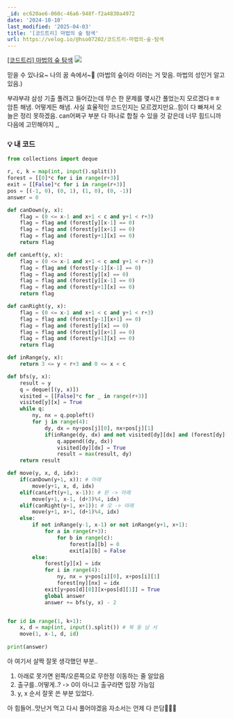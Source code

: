 ```yaml
---
_id: ec620ae6-060c-46a6-948f-f2a4830a4972
date: '2024-10-10'
last_modified: '2025-04-03'
title: '[코드트리] 마법의 숲 탐색'
url: https://velog.io/@hso07202/코드트리-마법의-숲-탐색
---
```


[[코드트리] 마법의 숲 탐색](https://www.codetree.ai/training-field/frequent-problems/problems/magical-forest-exploration?&utm_source=clipboard&utm_medium=text)
![](https://velog.velcdn.com/images/hso07202/post/99296fff-0f22-48a5-8a47-4760c2292188/image.png)


믿을 수 있나요~ 나의 꿈 속에서~🏰
 (마법의 숲이라 이러는 거 맞음. 마법의 성인거 알고 있음.)

부랴부랴 삼성 기출 풀려고 들어갔는데 무슨 한 문제를 몇시간 풀었는지 모르겠다ㅎㅎ 암튼 해냄. 어떻게든 해냄.
사실 효율적인 코드인지는 모르겠지만요..힘이 다 빠져서 오늘은 정리 못하겠음.
can어쩌구 부분 다 하나로 합칠 수 있을 것 같은데 너무 힘드니까 다음에 고민해야지 ,,


### 💡 내 코드
```python
from collections import deque

r, c, k = map(int, input().split())
forest = [[0]*c for i in range(r+3)]
exit = [[False]*c for i in range(r+3)]
pos = [(-1, 0), (0, 1), (1, 0), (0, -1)]
answer = 0

def canDown(y, x):
    flag = (0 <= x-1 and x+1 < c and y+1 < r+3)
    flag = flag and (forest[y][x-1] == 0)
    flag = flag and (forest[y][x+1] == 0)
    flag = flag and (forest[y+1][x] == 0)
    return flag

def canLeft(y, x):
    flag = (0 <= x-1 and x+1 < c and y+1 < r+3)
    flag = flag and (forest[y-1][x-1] == 0)
    flag = flag and (forest[y][x] == 0)
    flag = flag and (forest[y][x-1] == 0)
    flag = flag and (forest[y+1][x] == 0)
    return flag

def canRight(y, x):
    flag = (0 <= x-1 and x+1 < c and y+1 < r+3)
    flag = flag and (forest[y-1][x+1] == 0)
    flag = flag and (forest[y][x] == 0)
    flag = flag and (forest[y][x+1] == 0)
    flag = flag and (forest[y+1][x] == 0)
    return flag

def inRange(y, x):
    return 3 <= y < r+3 and 0 <= x < c

def bfs(y, x):
    result = y
    q = deque([(y, x)])
    visited = [[False]*c for _ in range(r+3)]
    visited[y][x] = True
    while q:
        ny, nx = q.popleft()
        for j in range(4):
            dy, dx = ny+pos[j][0], nx+pos[j][1]
            if(inRange(dy, dx) and not visited[dy][dx] and (forest[dy][dx] == forest[ny][nx] or (forest[dy][dx] != 0 and exit[ny][nx]))):
                q.append((dy, dx))
                visited[dy][dx] = True
                result = max(result, dy)
    return result

def move(y, x, d, idx): 
    if(canDown(y+1, x)): # 아래
        move(y+1, x, d, idx)
    elif(canLeft(y+1, x-1)): # 왼 -> 아래
        move(y+1, x-1, (d+3)%4, idx)
    elif(canRight(y+1, x+1)): # 오 -> 아래
        move(y+1, x+1, (d+1)%4, idx)
    else:
        if not inRange(y-1, x-1) or not inRange(y+1, x+1):
            for a in range(r+3):
                for b in range(c):
                    forest[a][b] = 0
                    exit[a][b] = False
        else:
            forest[y][x] = idx
            for i in range(4):
                ny, nx = y+pos[i][0], x+pos[i][1]
                forest[ny][nx] = idx
            exit[y+pos[d][0]][x+pos[d][1]] = True
            global answer
            answer += bfs(y, x) - 2


for id in range(1, k+1):
    x, d = map(int, input().split()) # 북 동 남 서
    move(1, x-1, d, id)
    
print(answer)
```

아 여기서 살짝 잘못 생각했던 부분..
1. 아래로 못가면 왼쪽/오른쪽으로 무한정 이동하는 줄 알았음
2. 출구를..어떻게..? -> 0이 아니고 출구라면 입장 가능임
3. y, x 순서 잘못 쓴 부분 있었다.

아 힘들어..맛난거 먹고 다시 풀어야겠음
자소서는 언제 다 쓴담🤯🤯🤯